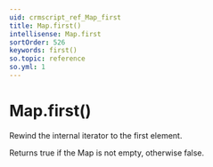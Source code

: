 ```yaml
---
uid: crmscript_ref_Map_first
title: Map.first()
intellisense: Map.first
sortOrder: 526
keywords: first()
so.topic: reference
so.yml: 1
---
```


# Map.first()

Rewind the internal iterator to the first element.

Returns true if the Map is not empty, otherwise false.
